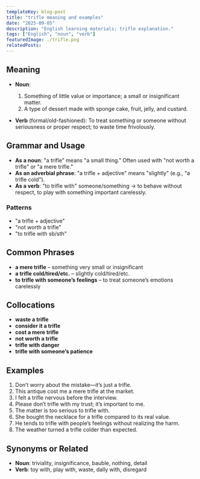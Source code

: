 ```yaml
---
templateKey: blog-post
title: "trifle meaning and examples"
date: "2025-09-05"
description: "English learning materials; trifle explanation."
tags: ["English", "noun", "verb"]
featuredImage: ./trifle.png
relatedPosts:
---
```


## Meaning

- **Noun**:

  1. Something of little value or importance; a small or insignificant matter.
  2. A type of dessert made with sponge cake, fruit, jelly, and custard.

- **Verb** (formal/old-fashioned):
  To treat something or someone without seriousness or proper respect; to waste time frivolously.

## Grammar and Usage

- **As a noun**: "a trifle" means "a small thing." Often used with "not worth a trifle" or "a mere trifle."
- **As an adverbial phrase**: "a trifle + adjective" means "slightly" (e.g., "a trifle cold").
- **As a verb**: "to trifle with" someone/something → to behave without respect, to play with something important carelessly.

### Patterns

- "a trifle + adjective"
- "not worth a trifle"
- "to trifle with sb/sth"

## Common Phrases

- **a mere trifle** – something very small or insignificant
- **a trifle cold/tired/etc.** – slightly cold/tired/etc.
- **to trifle with someone’s feelings** – to treat someone’s emotions carelessly

## Collocations

- **waste a trifle**
- **consider it a trifle**
- **cost a mere trifle**
- **not worth a trifle**
- **trifle with danger**
- **trifle with someone’s patience**

## Examples

1. Don’t worry about the mistake—it’s just a trifle.
2. This antique cost me a mere trifle at the market.
3. I felt a trifle nervous before the interview.
4. Please don’t trifle with my trust; it’s important to me.
5. The matter is too serious to trifle with.
6. She bought the necklace for a trifle compared to its real value.
7. He tends to trifle with people’s feelings without realizing the harm.
8. The weather turned a trifle colder than expected.

## Synonyms or Related

- **Noun**: triviality, insignificance, bauble, nothing, detail
- **Verb**: toy with, play with, waste, dally with, disregard
